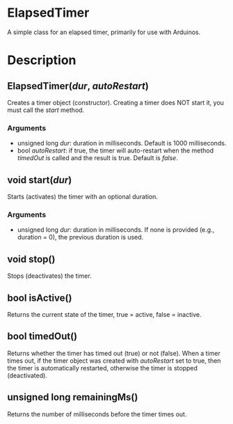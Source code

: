 # ElapsedTimer
A simple class for an elapsed timer, primarily for use with Arduinos.

# Description
## ElapsedTimer(_dur_, _autoRestart_)
Creates a timer object (constructor). Creating a timer does NOT start it, you must call the _start_ method.
### Arguments
* unsigned long _dur_: duration in milliseconds. Default is 1000 milliseconds.
* bool _autoRestart_: if true, the timer will auto-restart when the method _timedOut_ is called and the result is true. Default is _false_.

## void start(_dur_)
Starts (activates) the timer with an optional duration.
### Arguments
* unsigned long _dur_: duration in milliseconds. If none is provided (e.g., duration = 0), the previous duration is used.

## void stop()
Stops (deactivates) the timer.

## bool isActive()
Returns the current state of the timer, true = active, false = inactive.

## bool timedOut()
Returns whether the timer has timed out (true) or not (false). When a timer times out, if the timer object was created with _autoRestart_ set to true, then the timer is automatically restarted, otherwise the timer is stopped (deactivated).

## unsigned long remainingMs()
Returns the number of milliseconds before the timer times out.
